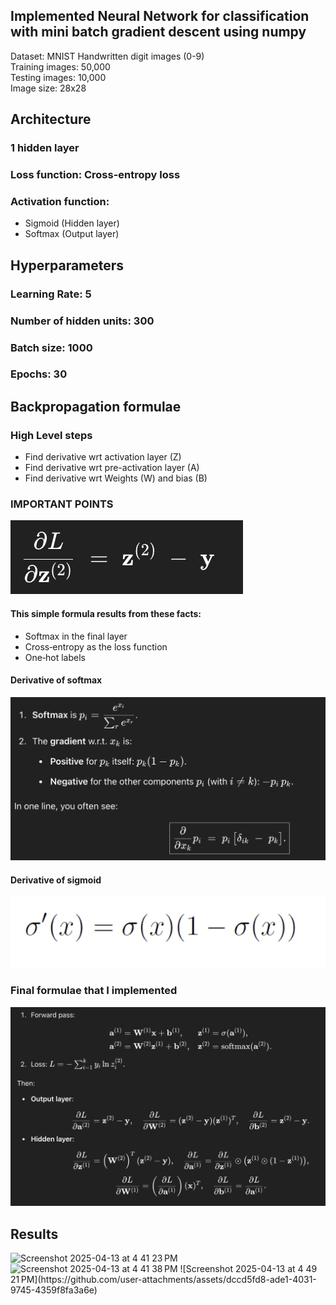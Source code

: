 ## Implemented Neural Network for classification with mini batch gradient descent using numpy<br>
Dataset: MNIST Handwritten digit images (0-9) <br>
Training images: 50,000 <br>
Testing images: 10,000 <br>
Image size: 28x28 <br>

## Architecture
### 1 hidden layer
### Loss function: Cross-entropy loss
### Activation function:
- Sigmoid (Hidden layer)
- Softmax (Output layer)
## Hyperparameters
### Learning Rate: 5
### Number of hidden units: 300
### Batch size: 1000
### Epochs: 30
## Backpropagation formulae
### High Level steps
- Find derivative wrt activation layer (Z)
- Find derivative wrt pre-activation layer (A)
- Find derivative wrt Weights (W) and bias (B)
### IMPORTANT POINTS
![alt text](image-1.png)
#### This simple formula results from these facts:
- Softmax in the final layer
- Cross‐entropy as the loss function
- One‐hot labels 
#### Derivative of softmax
![alt text](image-3.png)
#### Derivative of sigmoid
![alt text](image-2.png)
### Final formulae that I implemented
![alt text](image.png)
## Results
<img width="630" alt="Screenshot 2025-04-13 at 4 41 23 PM" src="https://github.com/user-attachments/assets/4e130096-27e5-43b4-883c-884062d92b9e" />
<img width="601" alt="Screenshot 2025-04-13 at 4 41 38 PM" src="https://github.com/user-attachments/assets/495fec0c-7a8a-4f73-9432-a29112372342" />
![Screenshot 2025-04-13 at 4 49 21 PM](https://github.com/user-attachments/assets/dccd5fd8-ade1-4031-9745-4359f8fa3a6e)

